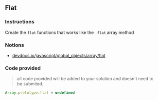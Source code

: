 ## Flat

### Instructions

Create the `flat` functions that works like the `.flat` array method

### Notions

- [devdocs.io/javascript/global_objects/array/flat](https://devdocs.io/javascript/global_objects/array/flat)

### Code provided

> all code provided will be added to your solution and doesn't need to be submited.

```js
Array.prototype.flat = undefined
```

